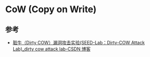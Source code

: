 # CoW (Copy on Write)

## 参考

- [脏牛（Dirty COW）漏洞攻击实验(SEED-Lab：Dirty-COW Attack Lab)\_dirty cow attack lab-CSDN 博客](https://blog.csdn.net/qq_52196579/article/details/126608926)
